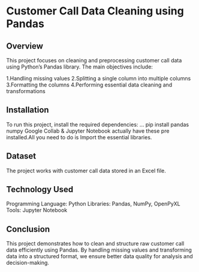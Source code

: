 # Customer Call Data Cleaning using Pandas

## Overview
This project focuses on cleaning and preprocessing customer call data using Python’s Pandas library. The main objectives include:

1.Handling missing values
2.Splitting a single column into multiple columns
3.Formatting the columns
4.Performing essential data cleaning and transformations

## Installation
To run this project, install the required dependencies:
... pip install pandas numpy 
Google Collab & Jupyter Notebook actually have these pre installed.All you need to do is Import the essential libraries.

## Dataset
The project works with customer call data stored in an Excel file.

## Technology Used
Programming Language: Python
Libraries: Pandas, NumPy, OpenPyXL
Tools: Jupyter Notebook

## Conclusion
This project demonstrates how to clean and structure raw customer call data efficiently using Pandas. By handling missing values and transforming data into a structured format, we ensure better data quality for analysis and decision-making.
